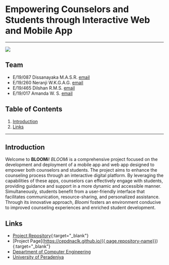 

[comment]: # "This is the standard layout for the project, but you can clean this and use your own template"

# Empowering Counselors and Students through Interactive Web and Mobile App

---

![](https://github.com/cepdnaclk/e19-co227-Empowering-Counselors-and-Students-through-Interactive-Web-and-Mobile-App/blob/main/docs/counselling.jpeg)


## Team
-  E/19/087 Dissanayaka M.A.S.R. [email](mailto:e19087@eng.pdn.ac.lk)
-  E/19/260 Neranji W.K.G.A.G. [email](mailto:e19260@eng.pdn.ac.lk)
-  E/19/465 Dilshan R.M.S. [email](mailto:e19465@eng.pdn.ac.lk)
-  E/19/017 Amanda W. S. [email](mailto:e19017@eng.pdn.ac.lk)

## Table of Contents
1. [Introduction](#introduction)
2. [Links](#links)

---

## Introduction

Welcome to **BLOOMi**! *BLOOMi* is a comprehensive project focused on the development and deployment of a mobile app and web app designed to empower both counselors and students. The project aims to enhance the counseling process through an interactive digital platform. By leveraging the capabilities of these apps, counselors can effectively engage with students, providing guidance and support in a more dynamic and accessible manner. Simultaneously, students benefit from a user-friendly interface that facilitates communication, resource-sharing, and personalized assistance. Through its innovative approach, *Bloomi* fosters an environment conducive to improved counseling experiences and enriched student development.


## Links

- [Project Repository](https://github.com/cepdnaclk/e19-co227-Empowering-Counselors-and-Students-through-Interactive-Web-and-Mobile-App){:target="_blank"}
- [Project Page]([https://cepdnaclk.github.io/{{ page.repository-name}}](https://cepdnaclk.github.io/e19-co227-Empowering-Counselors-and-Students-through-Interactive-Web-and-Mobile-App/)){:target="_blank"}
- [Department of Computer Engineering](http://www.ce.pdn.ac.lk/)
- [University of Peradeniya](https://eng.pdn.ac.lk/)


[//]: # (Please refer this to learn more about Markdown syntax)
[//]: # (https://github.com/adam-p/markdown-here/wiki/Markdown-Cheatsheet)
